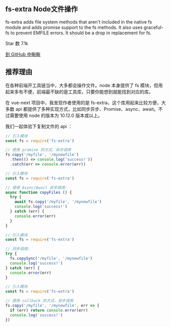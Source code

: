 ## fs-extra Node文件操作

fs-extra adds file system methods that aren't included in the native fs module and adds promise support to the fs methods. It also uses graceful-fs to prevent EMFILE errors. It should be a drop in replacement for fs.

Star 数 7.1k

[到 GitHub 中瞅瞅](https://github.com/jprichardson/node-fs-extra)

## 推荐理由

在各种前端开工具链当中，大多都会操作文件。node 本身提供了 fs 模块，但用起来多有不便，前端最不缺的是工具库，只要你能想到就能找到对应的库。

在 vue-next 项目中，我发现作者使用的是 fs-extra，这个库用起来比较方便，大多数 api 都提供了多种实现方式，比如同步异步、Promise、async、await。不过需要使用 node 的版本为 10.12.0 版本或以上。

我们一起体验下复制文件的 api ：

```js
// 引入模块
const fs = require('fs-extra')

// 使用 promise 的方式，异步调用
fs.copy('/myfile', '/mynewfile')
  .then(() => console.log('success!'))
  .catch(err => console.error(err))
```

```js
// 引入模块
const fs = require('fs-extra')

// 使用 Async/Await 异步调用:
async function copyFiles () {
  try {
    await fs.copy('/myfile', '/mynewfile')
    console.log('success!')
  } catch (err) {
    console.error(err)
  }
}
```

```js
// 引入模块
const fs = require('fs-extra')

// 同步调用:
try {
  fs.copySync('/myfile', '/mynewfile')
  console.log('success!')
} catch (err) {
  console.error(err)
}
```

```js
// 引入模块
const fs = require('fs-extra')

// 使用 callback 的方式，异步调用
fs.copy('/myfile', '/mynewfile', err => {
  if (err) return console.error(err)
  console.log('success!')
})
```